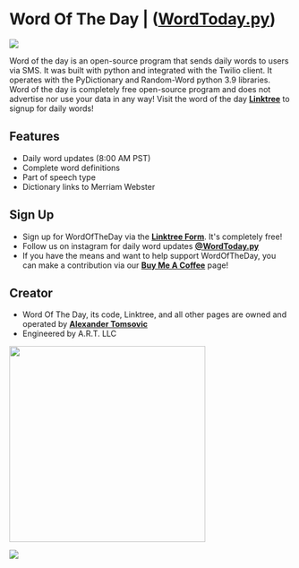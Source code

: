 # Word Of The Day | ([WordToday.py](https://linktr.ee/wordtoday))
![](https://img.shields.io/static/v1?label=Server+Status&style=flat-square&message=Active&color=brightgreen)

Word of the day is an open-source program that sends daily words to users via SMS. It was built with python and integrated with the Twilio client. It operates with the PyDictionary and Random-Word python 3.9 libraries. Word of the day is completely free open-source program and does not advertise nor use your data in any way! Visit the word of the day [**Linktree**](https://linktr.ee/wordtoday) to signup for daily words!

## Features
- Daily word updates (8:00 AM PST)
- Complete word definitions 
- Part of speech type 
- Dictionary links to Merriam Webster

## Sign Up 
- Sign up for WordOfTheDay via the [**Linktree Form**](https://linktr.ee/wordtoday). It's completely free!
- Follow us on instagram for daily word updates [**@WordToday.py**](https://www.instagram.com/wordtoday.py/)
- If you have the means and want to help support WordOfTheDay, you can make a contribution via our [**Buy Me A Coffee**](https://www.buymeacoffee.com/wordoftheday) page!

## Creator
- Word Of The Day, its code, Linktree, and all other pages are owned and operated by [**Alexander Tomsovic**](https://github.com/alexandertomsovic)
- Engineered by A.R.T. LLC

<a target="_blank" href="https://alextomsovic1.wixsite.com/my-site">
<picture>
  <source media="(prefers-color-scheme: dark)" srcset="https://user-images.githubusercontent.com/84757117/189466772-50ae7326-ec5e-4b68-879d-a269cdc84c78.png">
  <source media="(prefers-color-scheme: light)" srcset="https://user-images.githubusercontent.com/84757117/189466772-50ae7326-ec5e-4b68-879d-a269cdc84c78.png">
  <img src="" width="350">
</picture>
</a>

[![](https://img.shields.io/static/v1?label=Buy+Me+A+Coffee&logo=buymeacoffee&style=flat-square&message=Word+Today&color=FFE800)](https://www.buymeacoffee.com/wordoftheday)

